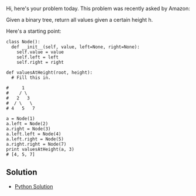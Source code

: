 Hi, here's your problem today. This problem was recently asked by Amazon:

Given a binary tree, return all values given a certain height h.

Here's a starting point:
```
class Node():
  def __init__(self, value, left=None, right=None):
    self.value = value
    self.left = left
    self.right = right

def valuesAtHeight(root, height):
  # Fill this in.

#     1
#    / \
#   2   3
#  / \   \
# 4   5   7

a = Node(1)
a.left = Node(2)
a.right = Node(3)
a.left.left = Node(4)
a.left.right = Node(5)
a.right.right = Node(7)
print valuesAtHeight(a, 3)
# [4, 5, 7]
```


## Solution

- [Python Solution](./Solution.py)